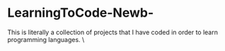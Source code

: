 # LearningToCode-Newb-
This is literally a collection of projects that I have coded in order to learn programming languages.
\
